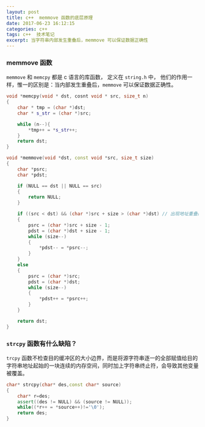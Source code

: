 ```yaml
---
layout: post
title: c++  memmove 函数的底层原理
date: 2017-06-23 16:12:15
categories: c++  
tags: c++  技术笔记
excerpt: 当字符串内部发生重叠后，memmove 可以保证数据正确性
---
```


### memmove 函数

`memmove`  和 `memcpy` 都是 c 语言的库函数， 定义在 `string.h` 中， 他们的作用一样，惟一的区别是：当内部发生重叠后，`memmove` 可以保证数据正确性。
```c++
void *memcpy(void * dst, cosnt void * src, size_t n)
{
	char * tmp = (char *)dst; 
	char * s_str = (char *)src; 

	while (n--){
		*tmp++ = *s_str++; 
	}
	return dst; 
}

void *memmove(void *dst, const void *src, size_t size)
{
    char *psrc;
    char *pdst;

    if (NULL == dst || NULL == src)
    {
        return NULL;
    }

    if ((src < dst) && (char *)src + size > (char *)dst) // 出现地址重叠的情况，自后向前拷贝
    {
        psrc = (char *)src + size - 1;
        pdst = (char *)dst + size - 1;
        while (size--)
        {
            *pdst-- = *psrc--;
        }
    }
    else
    {
        psrc = (char *)src;
        pdst = (char *)dst;
        while (size--)
        {
            *pdst++ = *psrc++;
        }
    }

    return dst;
}
```

### `strcpy` 函数有什么缺陷？

`trcpy` 函数不检查目的缓冲区的大小边界，而是将源字符串逐一的全部赋值给目的字符串地址起始的一块连续的内存空间，同时加上字符串终止符，会导致其他变量被覆盖。

```c++
char* strcpy(char* des,const char* source)
{
    char* r=des;
    assert((des != NULL) && (source != NULL));
    while((*r++ = *source++)!='\0');
    return des;
}
```